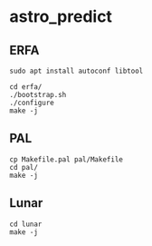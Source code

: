 # astro_predict


## ERFA

`sudo apt install autoconf libtool`

```
cd erfa/
./bootstrap.sh
./configure
make -j
```

## PAL

```
cp Makefile.pal pal/Makefile
cd pal/
make -j
```

## Lunar

```
cd lunar
make -j
```